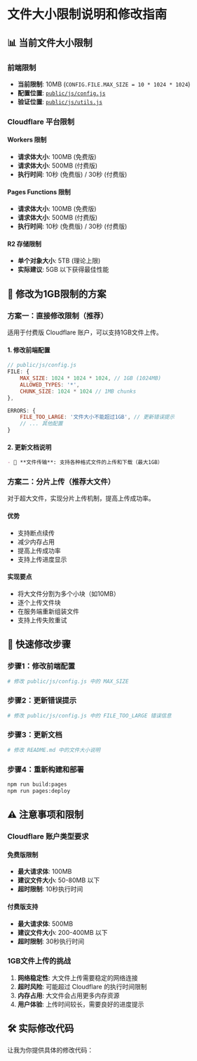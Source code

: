# 文件大小限制说明和修改指南

## 📊 当前文件大小限制

### 前端限制
- **当前限制**: 10MB (`CONFIG.FILE.MAX_SIZE = 10 * 1024 * 1024`)
- **配置位置**: [`public/js/config.js`](public/js/config.js:18)
- **验证位置**: [`public/js/utils.js`](public/js/utils.js:88-90)

### Cloudflare 平台限制

#### Workers 限制
- **请求体大小**: 100MB (免费版)
- **请求体大小**: 500MB (付费版)
- **执行时间**: 10秒 (免费版) / 30秒 (付费版)

#### Pages Functions 限制
- **请求体大小**: 100MB (免费版)
- **请求体大小**: 500MB (付费版)
- **执行时间**: 10秒 (免费版) / 30秒 (付费版)

#### R2 存储限制
- **单个对象大小**: 5TB (理论上限)
- **实际建议**: 5GB 以下获得最佳性能

## 🎯 修改为1GB限制的方案

### 方案一：直接修改限制（推荐）

适用于付费版 Cloudflare 账户，可以支持1GB文件上传。

#### 1. 修改前端配置

```javascript
// public/js/config.js
FILE: {
    MAX_SIZE: 1024 * 1024 * 1024, // 1GB (1024MB)
    ALLOWED_TYPES: '*',
    CHUNK_SIZE: 1024 * 1024 // 1MB chunks
},

ERRORS: {
    FILE_TOO_LARGE: '文件大小不能超过1GB', // 更新错误提示
    // ... 其他配置
}
```

#### 2. 更新文档说明

```markdown
- 📄 **文件传输**: 支持各种格式文件的上传和下载（最大1GB）
```

### 方案二：分片上传（推荐大文件）

对于超大文件，实现分片上传机制，提高上传成功率。

#### 优势
- 支持断点续传
- 减少内存占用
- 提高上传成功率
- 支持上传进度显示

#### 实现要点
- 将大文件分割为多个小块（如10MB）
- 逐个上传文件块
- 在服务端重新组装文件
- 支持上传失败重试

## 🚀 快速修改步骤

### 步骤1：修改前端配置
```bash
# 修改 public/js/config.js 中的 MAX_SIZE
```

### 步骤2：更新错误提示
```bash
# 修改 public/js/config.js 中的 FILE_TOO_LARGE 错误信息
```

### 步骤3：更新文档
```bash
# 修改 README.md 中的文件大小说明
```

### 步骤4：重新构建和部署
```bash
npm run build:pages
npm run pages:deploy
```

## ⚠️ 注意事项和限制

### Cloudflare 账户类型要求

#### 免费版限制
- **最大请求体**: 100MB
- **建议文件大小**: 50-80MB 以下
- **超时限制**: 10秒执行时间

#### 付费版支持
- **最大请求体**: 500MB
- **建议文件大小**: 200-400MB 以下
- **超时限制**: 30秒执行时间

### 1GB文件上传的挑战

1. **网络稳定性**: 大文件上传需要稳定的网络连接
2. **超时风险**: 可能超过 Cloudflare 的执行时间限制
3. **内存占用**: 大文件会占用更多内存资源
4. **用户体验**: 上传时间较长，需要良好的进度提示

## 🛠️ 实际修改代码

让我为你提供具体的修改代码：